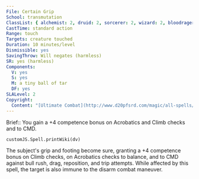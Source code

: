 ```yaml
---
File: Certain Grip
School: transmutation
ClassList: { alchemist: 2, druid: 2, sorcerer: 2, wizard: 2, bloodrager: 2, occultist: 2 }
CastTime: standard action
Range: touch
Targets: creature touched
Duration: 10 minutes/level
Dismissible: yes
SavingThrow: Will negates (harmless)
SR: yes (harmless)
Components:
  V: yes
  S: yes
  M: a tiny ball of tar
  DF: yes
SLALevel: 2
Copyright:
  Content: "[Ultimate Combat](http://www.d20pfsrd.com/magic/all-spells/c/certain-grip)"
---
```

Brief:: You gain a +4 competence bonus on Acrobatics and Climb checks and to CMD.

```dataviewjs
customJS.Spell.printWiki(dv)
```

The subject's grip and footing become sure, granting a +4 competence bonus on Climb checks, on Acrobatics checks to balance, and to CMD against bull rush, drag, reposition, and trip attempts. While affected by this spell, the target is also immune to the disarm combat maneuver.
